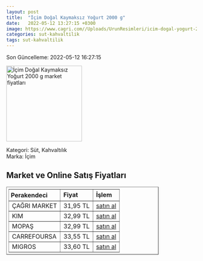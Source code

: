 ```yaml
---
layout: post
title:  "İçim Doğal Kaymaksız Yoğurt 2000 g"
date:   2022-05-12 13:27:15 +0300
image: https://www.cagri.com//Uploads/UrunResimleri/icim-dogal-yogurt-2-kg-fa2-bb.jpg
categories: sut-kahvaltilik
tags: sut-kahvaltilik
---
```


Son Güncelleme: 2022-05-12 16:27:15

<img src="https://www.cagri.com//Uploads/UrunResimleri/icim-dogal-yogurt-2-kg-fa2-bb.jpg" width="200" alt="İçim Doğal Kaymaksız Yoğurt 2000 g market fiyatları" />

Kategori: Süt, Kahvaltılık
<br />
Marka: İçim

<h2>Market ve Online Satış Fiyatları</h2>

<table border="1" style="padding: 5px;width:80%;">
  <tr>
    <td style="padding: 5px;"><strong>Perakendeci</strong></td>
    <td><strong>Fiyat</strong></td>
    <td><strong>İşlem</strong></td>
  </tr>
  <tr>
              <td title="Çağrı Market">ÇAĞRI MARKET</td>
              <td>31,95 TL</td>
              <td><a title="Çağrı Market" target="_blank" href="https://www.cagri.com/icim-dogal-yogurt-2-kg">satın al</a></td>
            </tr><tr>
              <td title="Kim">KIM</td>
              <td>32,99 TL</td>
              <td><a title="Kim" target="_blank" href="https://www.kimgeldi.com/icim-yogurt-2000-gr-dogal-kaymaksiz">satın al</a></td>
            </tr><tr>
              <td title="Mopaş">MOPAŞ</td>
              <td>32,99 TL</td>
              <td><a title="Mopaş" target="_blank" href="https://www.mopas.com.tr/icim-dogal-yogurt-2000-gr/p/670365">satın al</a></td>
            </tr><tr>
              <td title="CarrefourSA">CARREFOURSA</td>
              <td>33,55 TL</td>
              <td><a title="CarrefourSA" target="_blank" href="https://www.carrefoursa.com/icim-dogal-kaymaksiz-yogurt-2000-g-p-30221821">satın al</a></td>
            </tr><tr>
              <td title="Migros">MIGROS</td>
              <td>33,60 TL</td>
              <td><a title="Migros" target="_blank" href="https://www.migros.com.tr/icim-kaymaksiz-yogurt-2000-g-p-bec403">satın al</a></td>
            </tr>
</table>
